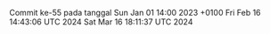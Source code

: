 Commit ke-55 pada tanggal Sun Jan 01 14:00 2023 +0100
Fri Feb 16 14:43:06 UTC 2024
Sat Mar 16 18:11:37 UTC 2024
